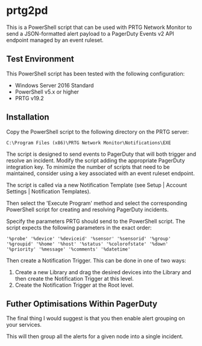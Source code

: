 # prtg2pd

This is a PowerShell script that can be used with PRTG Network Monitor to send a JSON-formatted alert payload to a PagerDuty Events v2 API endpoint managed by an event ruleset.


## Test Environment
This PowerShell script has been tested with the following configuration:
* Windows Server 2016 Standard
* PowerShell v5.x or higher
* PRTG v19.2


## Installation

Copy the PowerShell script to the following directory on the PRTG server:

`C:\Program Files (x86)\PRTG Network Monitor\Notifications\EXE`

The script is designed to send events to PagerDuty that will both trigger and resolve an incident.  Modify the script adding the appropriate PagerDuty integration key.  To minimize the number of scripts that need to be maintained, consider using a key associated with an event ruleset endpoint.

The script is called via a new Notification Template (see Setup | Account Settings | Notification Templates).

Then select the 'Execute Program' method and select the corresponding PowerShell script for creating and resolving PagerDuty incidents.

Specify the parameters PRTG should send to the PowerShell script.  The script expects the following parameters in the exact order:

`'%probe' '%device' '%deviceid' '%sensor' '%sensorid' '%group' '%groupid' '%home' '%host' '%status' '%colorofstate' '%down' '%priority' '%message' '%comments' '%datetime'`

Then create a Notification Trigger.  This can be done in one of two ways:

1. Create a new Library and drag the desired devices into the Library and then create the Notification Trigger at this level.
1. Create the Notification Trigger at the Root level.


## Futher Optimisations Within PagerDuty

The final thing I would suggest is that you then enable alert grouping on your services.

This will then group all the alerts for a given node into a single incident.